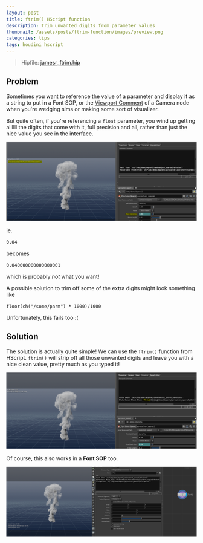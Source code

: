 ```yaml
---
layout: post
title: ftrim() HScript function
description: Trim unwanted digits from parameter values
thumbnail: /assets/posts/ftrim-function/images/preview.png
categories: tips
tags: houdini hscript
---
```


> Hipfile: [jamesr_ftrim.hip](/assets/posts/ftrim-function/jamesr_ftrim.hiplc)

## Problem
Sometimes you want to reference the value of a parameter and display it as a
string to put in a Font SOP, or the [Viewport
Comment](2012-02-07-example-content.md) of a Camera node when you're wedging
sims or making some sort of visualizer.

But quite often, if you're referencing a `float` parameter, you wind up getting
allllll the digits that come with it, full precision and all, rather than just
the nice value you see in the interface.

![Problem](/assets/posts/ftrim-function/images/problem.png)

ie.
```
0.04
```
becomes
```
0.040000000000000001
```
which is probably *not* what you want!

A possible solution to trim off some of the extra digits might look something like

```
floor(ch("/some/parm") * 1000)/1000
```
Unfortunately, this fails too :(

## Solution

The solution is actually quite simple! We can use the `ftrim()` function from
HScript. `ftrim()` will strip off all those unwanted digits and leave you with a
nice clean value, pretty much as you typed it!

![Solution](/assets/posts/ftrim-function/images/solution.png)

Of course, this also works in a **Font SOP** too.

![Font SOP](/assets/posts/ftrim-function/images/font-sop.png)